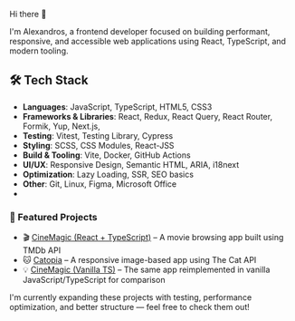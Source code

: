 <!--
**Alexandros00/Alexandros00** is a ✨ _special_ ✨ repository because its `README.md` (this file) appears on your GitHub profile.

Here are some ideas to get you started:

- 🔭 I’m currently working on ...
- 🌱 I’m currently learning ...
- 👯 I’m looking to collaborate on ...
- 🤔 I’m looking for help with ...
- 💬 Ask me about ...
- 📫 How to reach me: ...
- 😄 Pronouns: ...
- ⚡ Fun fact: ...
-->
Hi there 👋

I'm Alexandros, a frontend developer focused on building performant, responsive, and accessible web applications using React, TypeScript, and modern tooling.

## 🛠️ Tech Stack

- **Languages**: JavaScript, TypeScript, HTML5, CSS3
- **Frameworks & Libraries**: React, Redux, React Query, React Router, Formik, Yup, Next.js,
- **Testing**: Vitest, Testing Library, Cypress
- **Styling**: SCSS, CSS Modules, React-JSS
- **Build & Tooling**: Vite, Docker, GitHub Actions
- **UI/UX**: Responsive Design, Semantic HTML, ARIA, i18next
- **Optimization**: Lazy Loading, SSR, SEO basics
- **Other**: Git, Linux, Figma, Microsoft Office
- 
### 🚀 Featured Projects
- 🎬 [CineMagic (React + TypeScript)](https://github.com/Alexandros00/cinemagic-tmdb-react-ts) – A movie browsing app built using TMDb API
- 🐱 [Catopia](https://github.com/Alexandros00/catopia-thecatapi-react-ts) – A responsive image-based app using The Cat API
- 💡 [CineMagic (Vanilla TS)](https://github.com/Alexandros00/cinemagic-tmdb-js-ts) – The same app reimplemented in vanilla JavaScript/TypeScript for comparison

I'm currently expanding these projects with testing, performance optimization, and better structure — feel free to check them out!
